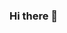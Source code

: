 ### Hi there 👋

<!--
**ZeenatLawal/ZeenatLawal** is a ✨ _special_ ✨ repository because its `README.md` (this file) appears on your GitHub profile.

Here are some ideas to get you started:

- 🔭 I’m currently working on becoming a full-stack software developer
- 🌱 I’m currently learning how to build great software at https://www.microverse.org/
- In my spare time, I like reading fictional novels.
